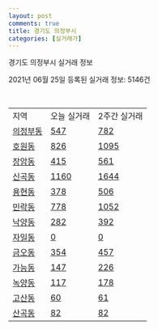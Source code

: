 ```yaml
---
layout: post
comments: true
title: 경기도 의정부시
categories: [실거래가]
---
```


경기도 의정부시 실거래 정보

2021년 06월 25일 등록된 실거래 정보: 5146건

<script type="text/javascript">
  google.charts.load('current', {'packages':['corechart']});
  google.charts.setOnLoadCallback(drawChart);

  function drawChart() {
    var data = google.visualization.arrayToDataTable([['거래일', '매매', '전월세', '전매'], ['2020-02', 1028, 806, 157], ['2020-03', 887, 685, 203], ['2020-04', 612, 629, 84], ['2021-02', 0, 12, 0], ['2021-03', 7, 103, 1], ['2021-04', 244, 263, 13], ['2021-05', 494, 396, 29], ['2021-06', 165, 212, 6]]);

    var options = {
      title: '최근 유형별 거래량 추이',
      legend: { position: 'bottom' }
    };

    var chart = new google.visualization.LineChart(document.getElementById('columnchart_material'));
    chart.draw(data, (options));
  }
</script>

<div id="columnchart_material" style="width: 450px; margin-left: -35px"></div>
<br>
<table class="sortable">
  <tr>
    <td>지역</td>
    <td>오늘 실거래</td>
    <td>2주간 실거래</td>
  </tr>

  
  <tr class="item">
    <td><a href="4115010100.html">의정부동</a></td>
    <td><a href="4115010100.html">547</a></td>
    <td><a href="4115010100.html">782</a></td>
  </tr>
    

  <tr class="item">
    <td><a href="4115010200.html">호원동</a></td>
    <td><a href="4115010200.html">826</a></td>
    <td><a href="4115010200.html">1095</a></td>
  </tr>
    

  <tr class="item">
    <td><a href="4115010300.html">장암동</a></td>
    <td><a href="4115010300.html">415</a></td>
    <td><a href="4115010300.html">561</a></td>
  </tr>
    

  <tr class="item">
    <td><a href="4115010400.html">신곡동</a></td>
    <td><a href="4115010400.html">1160</a></td>
    <td><a href="4115010400.html">1644</a></td>
  </tr>
    

  <tr class="item">
    <td><a href="4115010500.html">용현동</a></td>
    <td><a href="4115010500.html">378</a></td>
    <td><a href="4115010500.html">506</a></td>
  </tr>
    

  <tr class="item">
    <td><a href="4115010600.html">민락동</a></td>
    <td><a href="4115010600.html">778</a></td>
    <td><a href="4115010600.html">1052</a></td>
  </tr>
    

  <tr class="item">
    <td><a href="4115010700.html">낙양동</a></td>
    <td><a href="4115010700.html">282</a></td>
    <td><a href="4115010700.html">392</a></td>
  </tr>
    

  <tr class="item">
    <td><a href="4115010800.html">자일동</a></td>
    <td><a href="4115010800.html">0</a></td>
    <td><a href="4115010800.html">0</a></td>
  </tr>
    

  <tr class="item">
    <td><a href="4115010900.html">금오동</a></td>
    <td><a href="4115010900.html">354</a></td>
    <td><a href="4115010900.html">457</a></td>
  </tr>
    

  <tr class="item">
    <td><a href="4115011000.html">가능동</a></td>
    <td><a href="4115011000.html">147</a></td>
    <td><a href="4115011000.html">226</a></td>
  </tr>
    

  <tr class="item">
    <td><a href="4115011100.html">녹양동</a></td>
    <td><a href="4115011100.html">117</a></td>
    <td><a href="4115011100.html">178</a></td>
  </tr>
    

  <tr class="item">
    <td><a href="4115011200.html">고산동</a></td>
    <td><a href="4115011200.html">60</a></td>
    <td><a href="4115011200.html">61</a></td>
  </tr>
    

  <tr class="item">
    <td><a href="4115011300.html">산곡동</a></td>
    <td><a href="4115011300.html">82</a></td>
    <td><a href="4115011300.html">82</a></td>
  </tr>
    


</table>


    